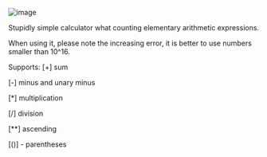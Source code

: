 ![image](https://github.com/user-attachments/assets/78bfcbd3-019f-48f0-8bac-7f61423007e6)

Stupidly simple calculator what counting elementary arithmetic expressions.

When using it, please note the increasing error, it is better to use numbers smaller than 10^16.

Supports:
[+] sum

[-] minus and unary minus

[*] multiplication

[/] division

[**] ascending

[()] - parentheses
